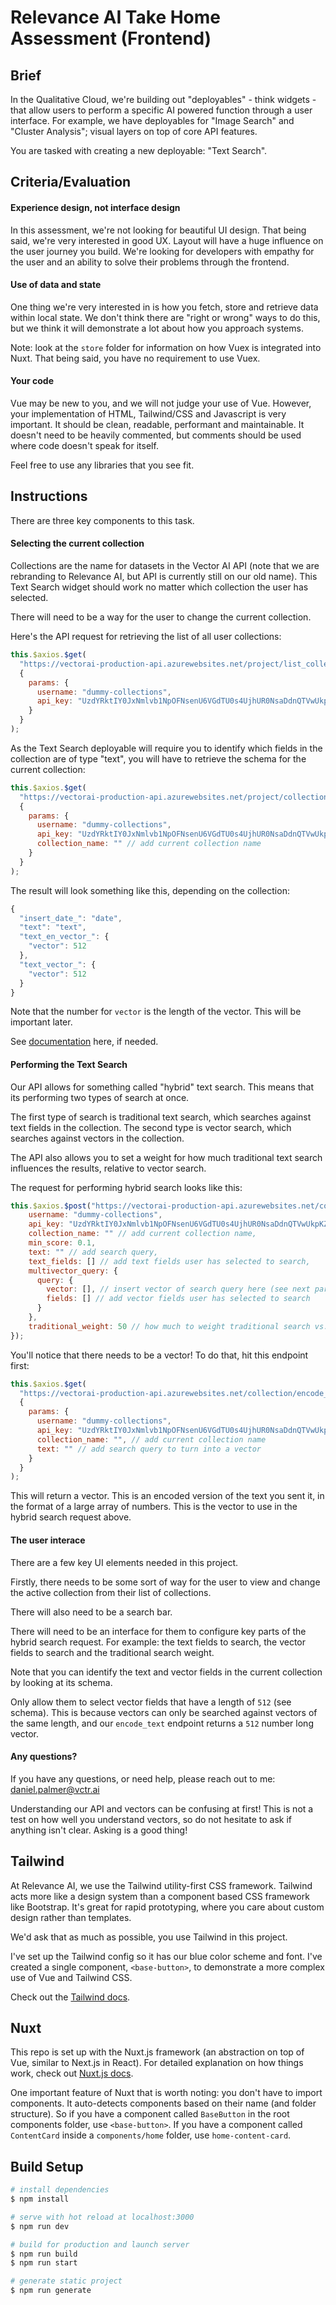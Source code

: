 # Relevance AI Take Home Assessment (Frontend)

## Brief

In the Qualitative Cloud, we're building out "deployables" - think widgets - that allow users to perform a specific AI powered function through a user interface. For example, we have deployables for "Image Search" and "Cluster Analysis"; visual layers on top of core API features.

You are tasked with creating a new deployable: "Text Search".

## Criteria/Evaluation

#### Experience design, not interface design

In this assessment, we're not looking for beautiful UI design. That being said, we're very interested in good UX. Layout will have a huge influence on the user journey you build. We're looking for developers with empathy for the user and an ability to solve their problems through the frontend.

#### Use of data and state

One thing we're very interested in is how you fetch, store and retrieve data within local state. We don't think there are "right or wrong" ways to do this, but we think it will demonstrate a lot about how you approach systems.

Note: look at the `store` folder for information on how Vuex is integrated into Nuxt. That being said, you have no requirement to use Vuex.

#### Your code

Vue may be new to you, and we will not judge your use of Vue. However, your implementation of HTML, Tailwind/CSS and Javascript is very important. It should be clean, readable, performant and maintainable. It doesn't need to be heavily commented, but comments should be used where code doesn't speak for itself.

Feel free to use any libraries that you see fit.

## Instructions

There are three key components to this task.

#### Selecting the current collection

Collections are the name for datasets in the Vector AI API (note that we are rebranding to Relevance AI, but API is currently still on our old name). This Text Search widget should work no matter which collection the user has selected.

There will need to be a way for the user to change the current collection.

Here's the API request for retrieving the list of all user collections:

```js
this.$axios.$get(
  "https://vectorai-production-api.azurewebsites.net/project/list_collections",
  {
    params: {
      username: "dummy-collections",
      api_key: "UzdYRktIY0JxNmlvb1NpOFNsenU6VGdTU0s4UjhUR0NsaDdnQTVwUkpKZw"
    }
  }
);
```

As the Text Search deployable will require you to identify which fields in the collection are of type "text", you will have to retrieve the schema for the current collection:

```js
this.$axios.$get(
  "https://vectorai-production-api.azurewebsites.net/project/collection_schema",
  {
    params: {
      username: "dummy-collections",
      api_key: "UzdYRktIY0JxNmlvb1NpOFNsenU6VGdTU0s4UjhUR0NsaDdnQTVwUkpKZw",
      collection_name: "" // add current collection name
    }
  }
);
```

The result will look something like this, depending on the collection:

```js
{
  "insert_date_": "date",
  "text": "text",
  "text_en_vector_": {
    "vector": 512
  },
  "text_vector_": {
    "vector": 512
  }
}
```

Note that the number for `vector` is the length of the vector. This will be important later.

See [documentation](https://vectorai-production-api.azurewebsites.net/documentation) here, if needed.

#### Performing the Text Search

Our API allows for something called "hybrid" text search. This means that its performing two types of search at once.

The first type of search is traditional text search, which searches against text fields in the collection. The second type is vector search, which searches against vectors in the collection.

The API also allows you to set a weight for how much traditional text search influences the results, relative to vector search.

The request for performing hybrid search looks like this:

```js
this.$axios.$post("https://vectorai-production-api.azurewebsites.net/collection/advanced_hybrid_search", {
    username: "dummy-collections",
    api_key: "UzdYRktIY0JxNmlvb1NpOFNsenU6VGdTU0s4UjhUR0NsaDdnQTVwUkpKZw",
    collection_name: "" // add current collection name,
    min_score: 0.1,
    text: "" // add search query,
    text_fields: [] // add text fields user has selected to search,
    multivector_query: {
      query: {
        vector: [], // insert vector of search query here (see next part)
        fields: [] // add vector fields user has selected to search
      }
    },
    traditional_weight: 50 // how much to weight traditional search vs. vector search
});
```

You'll notice that there needs to be a vector! To do that, hit this endpoint first:

```js
this.$axios.$get(
  "https://vectorai-production-api.azurewebsites.net/collection/encode_text",
  {
    params: {
      username: "dummy-collections",
      api_key: "UzdYRktIY0JxNmlvb1NpOFNsenU6VGdTU0s4UjhUR0NsaDdnQTVwUkpKZw",
      collection_name: "", // add current collection name
      text: "" // add search query to turn into a vector
    }
  }
);
```

This will return a vector. This is an encoded version of the text you sent it, in the format of a large array of numbers. This is the vector to use in the hybrid search request above.

#### The user interace

There are a few key UI elements needed in this project.

Firstly, there needs to be some sort of way for the user to view and change the active collection from their list of collections.

There will also need to be a search bar.

There will need to be an interface for them to configure key parts of the hybrid search request. For example: the text fields to search, the vector fields to search and the traditional search weight.

Note that you can identify the text and vector fields in the current collection by looking at its schema.

Only allow them to select vector fields that have a length of `512` (see schema). This is because vectors can only be searched against vectors of the same length, and our `encode_text` endpoint returns a `512` number long vector.

#### Any questions?

If you have any questions, or need help, please reach out to me: daniel.palmer@vctr.ai

Understanding our API and vectors can be confusing at first! This is not a test on how well you understand vectors, so do not hesitate to ask if anything isn't clear. Asking is a good thing!

## Tailwind

At Relevance AI, we use the Tailwind utility-first CSS framework. Tailwind acts more like a design system than a component based CSS framework like Bootstrap. It's great for rapid prototyping, where you care about custom design rather than templates.

We'd ask that as much as possible, you use Tailwind in this project.

I've set up the Tailwind config so it has our blue color scheme and font. I've created a single component, `<base-button>`, to demonstrate a more complex use of Vue and Tailwind CSS.

Check out the [Tailwind docs](https://tailwindcss.com/).

## Nuxt

This repo is set up with the Nuxt.js framework (an abstraction on top of Vue, similar to Next.js in React). For detailed explanation on how things work, check out [Nuxt.js docs](https://nuxtjs.org).

One important feature of Nuxt that is worth noting: you don't have to import components. It auto-detects components based on their name (and folder structure). So if you have a component called `BaseButton` in the root components folder, use `<base-button>`. If you have a component called `ContentCard` inside a `components/home` folder, use `home-content-card`.

## Build Setup

```bash
# install dependencies
$ npm install

# serve with hot reload at localhost:3000
$ npm run dev

# build for production and launch server
$ npm run build
$ npm run start

# generate static project
$ npm run generate
```
